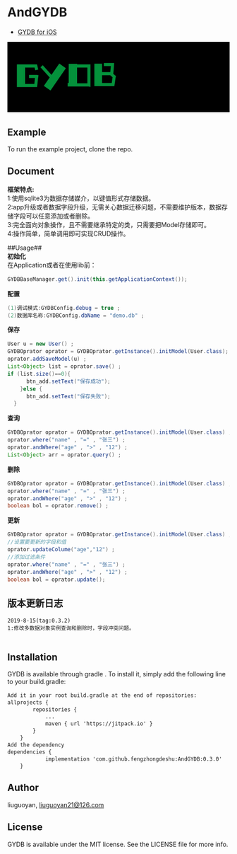 AndGYDB
=========================

* [GYDB for iOS](https://github.com/fengzhongdeshu/GYDB) 

![Image text](https://github.com/fengzhongdeshu/GYDB/blob/master/Image/gydb_03.png)
## Example

To run the example project, clone the repo.

## Document
**框架特点:**  
1:使用sqlite3为数据存储媒介，以键值形式存储数据。  
2:app升级或者数据字段升级，无需关心数据迁移问题，不需要维护版本，数据存储字段可以任意添加或者删除。  
3:完全面向对象操作，且不需要继承特定的类，只需要把Model存储即可。  
4:操作简单，简单调用即可实现CRUD操作。  
 

##Usage##  
**初始化**  
在Application或者在使用lib前：  
```java
GYDBBaseManager.get().init(this.getApplicationContext());  
```

**配置**  
```java
(1)调试模式:GYDBConfig.debug = true ;  
(2)数据库名称:GYDBConfig.dbName = "demo.db" ;  
```

**保存**  
```java
User u = new User() ;  
GYDBOprator oprator = GYDBOprator.getInstance().initModel(User.class);  
oprator.addSaveModel(u) ;  
List<Object> list = oprator.save() ;  
if (list.size()==0){  
      btn_add.setText("保存成功");  
    }else {  
      btn_add.setText("保存失败");  
  }  
```
**查询**    
```java
GYDBOprator oprator = GYDBOprator.getInstance().initModel(User.class) ;  
oprator.where("name" , "=" , "张三") ;  
oprator.andWhere("age" , ">" , "12") ;  
List<Object> arr = oprator.query() ;  
```
**删除**  
```java
GYDBOprator oprator = GYDBOprator.getInstance().initModel(User.class) ;  
oprator.where("name" , "=" , "张三") ;  
oprator.andWhere("age" , ">" , "12") ;  
boolean bol = oprator.remove() ;  
```
**更新**  
```java
GYDBOprator oprator = GYDBOprator.getInstance().initModel(User.class) ;  
//设置要更新的字段和值  
oprator.updateColume("age","12") ;  
//添加过滤条件  
oprator.where("name" , "=" , "张三") ;  
oprator.andWhere("age" , ">" , "12") ;  
boolean bol = oprator.update();  
```
## 版本更新日志
```
2019-8-15(tag:0.3.2)
1:修改多数据对象实例查询和删除时，字段冲突问题。


```

## Installation

GYDB is available through gradle . To install
it, simply add the following line to your build.gradle:

```
Add it in your root build.gradle at the end of repositories:
allprojects {
		repositories {
			...
			maven { url 'https://jitpack.io' }
		}
	}
Add the dependency
dependencies {
	        implementation 'com.github.fengzhongdeshu:AndGYDB:0.3.0'
	}
```

## Author

liuguoyan, liuguoyan21@126.com

## License

GYDB is available under the MIT license. See the LICENSE file for more info.

